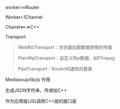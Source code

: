 worker>nRouter

Worker>1Channel

Chanel<===>C++

Transport

> WebRtcTransport：浏览器加密数据使用的传输
>
> PlainRtpTransport：自定义Rtp数据，如FFmpeg
>
> PipeTransport：Router间通信的基类

Mediasoup/lib/js 作用

生成JSON字符串，传递给C++

作为应用层(JS)调用C++层的接口层

